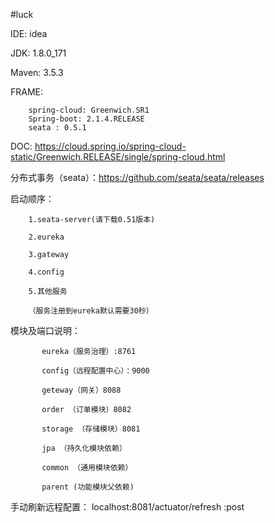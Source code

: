 #luck

IDE: idea

JDK: 1.8.0_171

Maven: 3.5.3

FRAME: 
        
        spring-cloud: Greenwich.SR1
        Spring-boot: 2.1.4.RELEASE
        seata : 0.5.1
        
        
DOC:
    https://cloud.spring.io/spring-cloud-static/Greenwich.RELEASE/single/spring-cloud.html
    
分布式事务（seata）：https://github.com/seata/seata/releases    


    
启动顺序：
        
        1.seata-server(请下载0.51版本)

        2.eureka
        
        3.gateway
        
        4.config  
           
        5.其他服务
        
        （服务注册到eureka默认需要30秒）
        
模块及端口说明：   

           eureka（服务治理）:8761
           
           config（远程配置中心）：9000 
           
           geteway（网关）8088
           
           order （订单模块）8082
           
           storage （存储模块）8081
           
           jpa （持久化模块依赖）
           
           common （通用模块依赖）
           
           parent (功能模块父依赖)
           
 手动刷新远程配置：
    localhost:8081/actuator/refresh    :post          